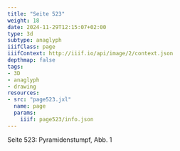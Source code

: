 ```yaml
---
title: "Seite 523"
weight: 18
date: 2024-11-29T12:15:07+02:00
type: 3d
subtype: anaglyph
iiifClass: page
iiifContext: http://iiif.io/api/image/2/context.json
depthmap: false
tags:
- 3D
- anaglyph
- drawing
resources:
- src: "page523.jxl"
  name: page
  params:
    iiif: page523/info.json
---
```

Seite 523: Pyramidenstumpf, Abb. 1
